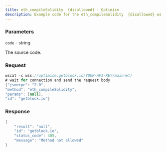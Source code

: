 ```yaml
---
title: eth_compileSolidity  {disallowed} - Optimism
description: Example code for the eth_compileSolidity  {disallowed} ws method. Сomplete guide on how to use eth_compileSolidity  {disallowed} ws in GetBlock.io Web3 documentation.
---
```


### Parameters


`code` - string

The source code.

### Request

``` java
wscat -c wss://optimism.getblock.io/YOUR-API-KEY/mainnet/ 
# wait for connection and send the request body 
{"jsonrpc": "2.0",
"method": "eth_compileSolidity",
"params": [null],
"id": "getblock.io"}
```

###  Response

``` java
{
    "result": "null",
    "id": "getblock.io",
    "status_code": 405,
    "message": "Method not allowed"
}
```

